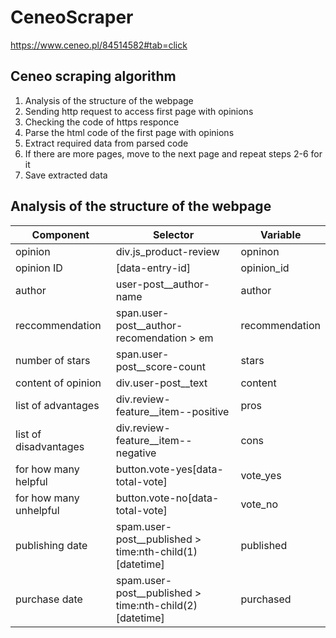 # CeneoScraper
https://www.ceneo.pl/84514582#tab=click
## Ceneo scraping algorithm 
1. Analysis of the structure of the webpage
2. Sending http request to access first page with opinions 
3. Checking  the code of https responce
4. Parse the html code of the first page with opinions 
5. Extract required data from parsed code
6. If there are more pages, move to the next page and repeat steps 2-6 for it
7. Save extracted data

## Analysis of the structure of the webpage
|Component|Selector|Variable|
|---------|--------|--------|
|opinion |div.js_product-review |opninon |
|opinion ID |[data-entry-id] |opinion_id |
|author |user-post__author-name |author |
|reccommendation |span.user-post__author-recomendation > em |recommendation |
|number of stars |span.user-post__score-count |stars |
|content of opinion |div.user-post__text |content |
|list of advantages |div.review-feature__item--positive|pros |
|list of disadvantages |div.review-feature__item--negative |cons |
|for how many helpful |button.vote-yes[data-total-vote] |vote_yes |
|for how many unhelpful |button.vote-no[data-total-vote] |vote_no |
|publishing date |spam.user-post__published > time:nth-child(1)[datetime] |published |
|purchase date |spam.user-post__published > time:nth-child(2)[datetime] |purchased |
